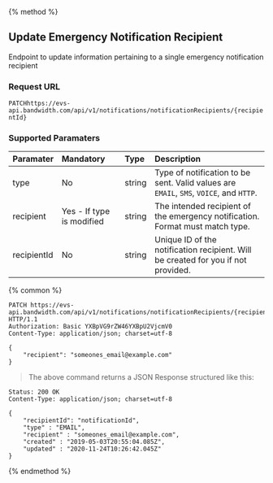 {% method %}

## Update Emergency Notification Recipient

Endpoint to update information pertaining to a single emergency notification recipient

### Request URL

<code class="patch">PATCH</code>`https://evs-api.bandwidth.com/api/v1/notifications/notificationRecipients/{recipientId}`

### Supported Paramaters
| Paramater   | Mandatory                 | Type    | Description                                                                            |
|:------------|:--------------------------|:--------|:---------------------------------------------------------------------------------------|
| type        | No                        | string  | Type of notification to be sent. Valid values are `EMAIL`, `SMS`, `VOICE`, and `HTTP`. |
| recipient   | Yes - If type is modified | string  | The intended recipient of the emergency notification. Format must match type.          |
| recipientId | No                        | string  | Unique ID of the notification recipient. Will be created for you if not provided.      |

{% common %}

<!--{% sample lang='http' %}-->

```http
PATCH https://evs-api.bandwidth.com/api/v1/notifications/notificationRecipients/{recipientId} HTTP/1.1
Authorization: Basic YXBpVG9rZW46YXBpU2VjcmV0
Content-Type: application/json; charset=utf-8

{
    "recipient": "someones_email@example.com"
}
```
> The above command returns a JSON Response structured like this:

```http
Status: 200 OK
Content-Type: application/json; charset=utf-8

{
    "recipientId": "notificationId",
    "type" : "EMAIL",
    "recipient" : "someones_email@example.com",
    "created" : "2019-05-03T20:55:04.085Z",
    "updated" : "2020-11-24T10:26:42.045Z"
}
```

{% endmethod %}
